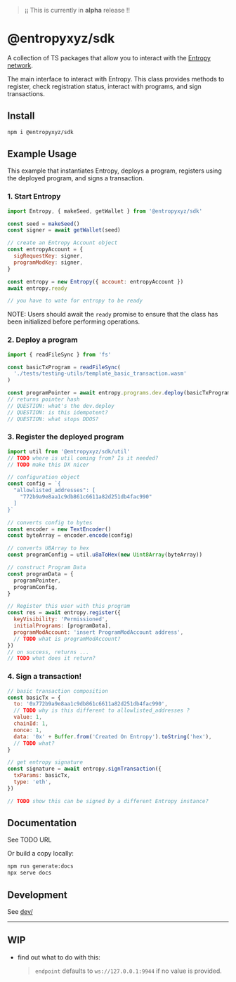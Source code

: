 > ¡¡ This is currently in **alpha** release !!

# @entropyxyz/sdk

A collection of TS packages that allow you to interact with the [Entropy
network](https://entropy.xyz).

The main interface to interact with Entropy. This class provides methods to
register, check registration status, interact with programs, and sign
transactions.

## Install

```bash
npm i @entropyxyz/sdk
```

## Example Usage

This example that instantiates Entropy, deploys a program, registers using the
deployed program, and signs a transaction.

### 1. Start Entropy

```js
import Entropy, { makeSeed, getWallet } from '@entropyxyz/sdk'

const seed = makeSeed()
const signer = await getWallet(seed)

// create an Entropy Account object
const entropyAccount = {
  sigRequestKey: signer,
  programModKey: signer,
}

const entropy = new Entropy({ account: entropyAccount })
await entropy.ready

// you have to wate for entropy to be ready
```

NOTE: Users should await the `ready` promise to ensure that the class has been
initialized before performing operations.

### 2. Deploy a program

```js
import { readFileSync } from 'fs'

const basicTxProgram = readFileSync(
  './tests/testing-utils/template_basic_transaction.wasm'
)

const programPointer = await entropy.programs.dev.deploy(basicTxProgram)
// returns pointer hash
// QUESTION: what's the dev.deploy
// QUESTION: is this idempotent?
// QUESTION: what stops DDOS?
```

### 3. Register the deployed program

```js
import util from '@entropyxyz/sdk/util'
// TODO where is util coming from? Is it needed?
// TODO make this DX nicer

// configuration object
const config = `{
  "allowlisted_addresses": [
    "772b9a9e8aa1c9db861c6611a82d251db4fac990"
  ]
}`

// converts config to bytes
const encoder = new TextEncoder()
const byteArray = encoder.encode(config)

// converts U8Array to hex
const programConfig = util.u8aToHex(new Uint8Array(byteArray))

// construct Program Data
const programData = {
  programPointer,
  programConfig,
}

// Register this user with this program
const res = await entropy.register({
  keyVisibility: 'Permissioned',
  initialPrograms: [programData],
  programModAccount: 'insert ProgramModAccount address',
  // TODO what is programModAccount?
})
// on success, returns ...
// TODO what does it return?
```

<!-- // NICER DX
const programData = {
  programPointer,
  programConfig: {
    allowlisted_addresses: [
      '772b9a9e8aa1c9db861c6611a82d251db4fac990'
    ]
  }
,
}

// Register this user with this program
await entropy.register({
  keyVisibility: 'Permissioned',
  initialPrograms: [programData],
  programModAccount: 'insert ProgramModAccount address'
})
// on success, returns TODO
-->

### 4. Sign a transaction!

```js
// basic transaction composition
const basicTx = {
  to: '0x772b9a9e8aa1c9db861c6611a82d251db4fac990',
  // TODO why is this different to allowlisted_addresses ?
  value: 1,
  chainId: 1,
  nonce: 1,
  data: '0x' + Buffer.from('Created On Entropy').toString('hex'),
  // TODO what?
}

// get entropy signature
const signature = await entropy.signTransaction({
  txParams: basicTx,
  type: 'eth',
})

// TODO show this can be signed by a different Entropy instance?
```

## Documentation

See TODO URL

Or build a copy locally:

```bash
npm run generate:docs
npx serve docs
```

## Development

See [dev/](./dev/README.md)

---

## WIP

- find out what to do with this:
  > `endpoint` defaults to `ws://127.0.0.1:9944` if no value is provided.
